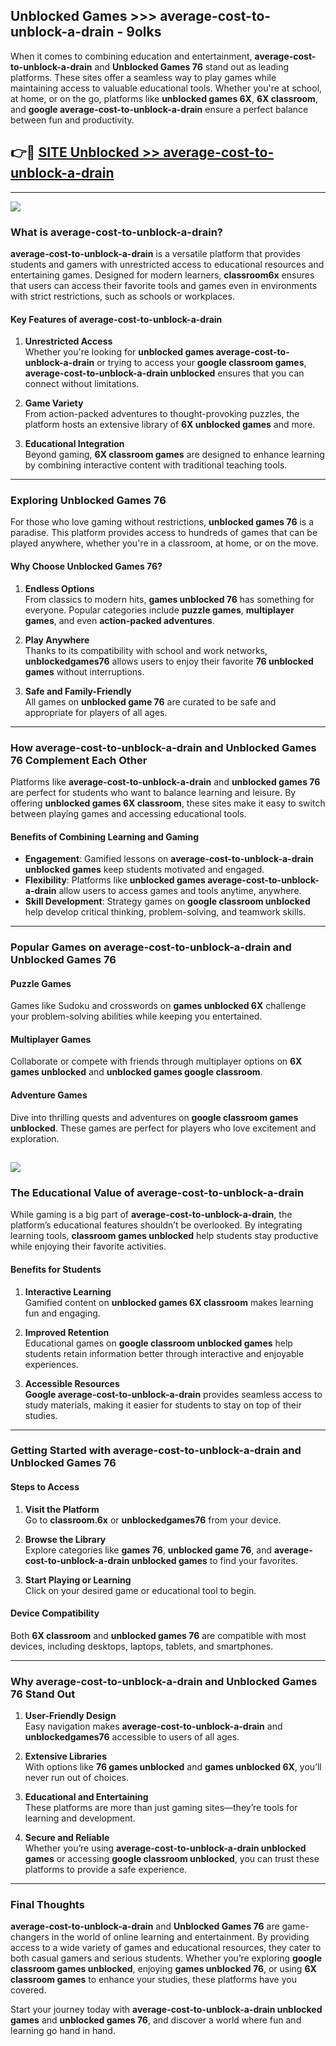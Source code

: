 ## Unblocked Games >>> average-cost-to-unblock-a-drain - 9olks 

When it comes to combining education and entertainment, **average-cost-to-unblock-a-drain** and **Unblocked Games 76** stand out as leading platforms. These sites offer a seamless way to play games while maintaining access to valuable educational tools. Whether you're at school, at home, or on the go, platforms like **unblocked games 6X**, **6X classroom**, and **google average-cost-to-unblock-a-drain** ensure a perfect balance between fun and productivity.
## 👉🔴 [SITE Unblocked >> average-cost-to-unblock-a-drain](http://premium.freeplayer.one?title=average-cost-to-unblock-a-drain&ref=22JU)
---
<a href="http://premium.freeplayer.one?title=average-cost-to-unblock-a-drain&ref=22JU/"><img src="https://github.com/user-attachments/assets/438f12ca-57a4-47a3-8ead-c64da593a1e5"/></a>
### What is average-cost-to-unblock-a-drain?  

**average-cost-to-unblock-a-drain** is a versatile platform that provides students and gamers with unrestricted access to educational resources and entertaining games. Designed for modern learners, **classroom6x** ensures that users can access their favorite tools and games even in environments with strict restrictions, such as schools or workplaces.  

#### Key Features of average-cost-to-unblock-a-drain  

1. **Unrestricted Access**  
   Whether you're looking for **unblocked games average-cost-to-unblock-a-drain** or trying to access your **google classroom games**, **average-cost-to-unblock-a-drain unblocked** ensures that you can connect without limitations.  

2. **Game Variety**  
   From action-packed adventures to thought-provoking puzzles, the platform hosts an extensive library of **6X unblocked games** and more.  

3. **Educational Integration**  
   Beyond gaming, **6X classroom games** are designed to enhance learning by combining interactive content with traditional teaching tools.  



---

### Exploring Unblocked Games 76  

For those who love gaming without restrictions, **unblocked games 76** is a paradise. This platform provides access to hundreds of games that can be played anywhere, whether you're in a classroom, at home, or on the move.  

#### Why Choose Unblocked Games 76?  

1. **Endless Options**  
   From classics to modern hits, **games unblocked 76** has something for everyone. Popular categories include **puzzle games**, **multiplayer games**, and even **action-packed adventures**.  

2. **Play Anywhere**  
   Thanks to its compatibility with school and work networks, **unblockedgames76** allows users to enjoy their favorite **76 unblocked games** without interruptions.  

3. **Safe and Family-Friendly**  
   All games on **unblocked game 76** are curated to be safe and appropriate for players of all ages.  

---

### How average-cost-to-unblock-a-drain and Unblocked Games 76 Complement Each Other  

Platforms like **average-cost-to-unblock-a-drain** and **unblocked games 76** are perfect for students who want to balance learning and leisure. By offering **unblocked games 6X classroom**, these sites make it easy to switch between playing games and accessing educational tools.  

#### Benefits of Combining Learning and Gaming  

- **Engagement**: Gamified lessons on **average-cost-to-unblock-a-drain unblocked games** keep students motivated and engaged.  
- **Flexibility**: Platforms like **unblocked games average-cost-to-unblock-a-drain** allow users to access games and tools anytime, anywhere.  
- **Skill Development**: Strategy games on **google classroom unblocked** help develop critical thinking, problem-solving, and teamwork skills.  

---

### Popular Games on average-cost-to-unblock-a-drain and Unblocked Games 76  

#### Puzzle Games  

Games like Sudoku and crosswords on **games unblocked 6X** challenge your problem-solving abilities while keeping you entertained.  

#### Multiplayer Games  

Collaborate or compete with friends through multiplayer options on **6X games unblocked** and **unblocked games google classroom**.  

#### Adventure Games  

Dive into thrilling quests and adventures on **google classroom games unblocked**. These games are perfect for players who love excitement and exploration.  

<a href="http://download.freeplayer.one?title=average-cost-to-unblock-a-drain&ref=23D/"><img src="https://github.com/user-attachments/assets/fe0c3e91-c8e1-489c-acf0-e2f614c12fb8"/></a>
---

### The Educational Value of average-cost-to-unblock-a-drain  

While gaming is a big part of **average-cost-to-unblock-a-drain**, the platform’s educational features shouldn’t be overlooked. By integrating learning tools, **classroom games unblocked** help students stay productive while enjoying their favorite activities.  

#### Benefits for Students  

1. **Interactive Learning**  
   Gamified content on **unblocked games 6X classroom** makes learning fun and engaging.  

2. **Improved Retention**  
   Educational games on **google classroom unblocked games** help students retain information better through interactive and enjoyable experiences.  

3. **Accessible Resources**  
   **Google average-cost-to-unblock-a-drain** provides seamless access to study materials, making it easier for students to stay on top of their studies.  

---

### Getting Started with average-cost-to-unblock-a-drain and Unblocked Games 76  

#### Steps to Access  

1. **Visit the Platform**  
   Go to **classroom.6x** or **unblockedgames76** from your device.  

2. **Browse the Library**  
   Explore categories like **games 76**, **unblocked game 76**, and **average-cost-to-unblock-a-drain unblocked games** to find your favorites.  

3. **Start Playing or Learning**  
   Click on your desired game or educational tool to begin.  

#### Device Compatibility  

Both **6X classroom** and **unblocked games 76** are compatible with most devices, including desktops, laptops, tablets, and smartphones.  

---

### Why average-cost-to-unblock-a-drain and Unblocked Games 76 Stand Out  

1. **User-Friendly Design**  
   Easy navigation makes **average-cost-to-unblock-a-drain** and **unblockedgames76** accessible to users of all ages.  

2. **Extensive Libraries**  
   With options like **76 games unblocked** and **games unblocked 6X**, you’ll never run out of choices.  

3. **Educational and Entertaining**  
   These platforms are more than just gaming sites—they’re tools for learning and development.  

4. **Secure and Reliable**  
   Whether you’re using **average-cost-to-unblock-a-drain unblocked games** or accessing **google classroom unblocked**, you can trust these platforms to provide a safe experience.  

---

### Final Thoughts  

**average-cost-to-unblock-a-drain** and **Unblocked Games 76** are game-changers in the world of online learning and entertainment. By providing access to a wide variety of games and educational resources, they cater to both casual gamers and serious students. Whether you’re exploring **google classroom games unblocked**, enjoying **games unblocked 76**, or using **6X classroom games** to enhance your studies, these platforms have you covered.  

Start your journey today with **average-cost-to-unblock-a-drain unblocked games** and **unblocked games 76**, and discover a world where fun and learning go hand in hand.  